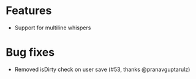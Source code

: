 # Features
- Support for multiline whispers

# Bug fixes
- Removed isDirty check on user save (#53, thanks @pranavguptarulz)

